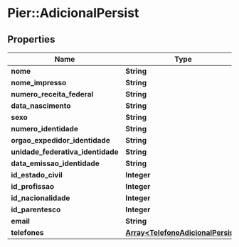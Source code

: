 # Pier::AdicionalPersist

## Properties
Name | Type | Description | Notes
------------ | ------------- | ------------- | -------------
**nome** | **String** | {{{adicional_persist_nome_value}}} | 
**nome_impresso** | **String** | {{{adicional_persist_nome_impresso_value}}} | [optional] 
**numero_receita_federal** | **String** | {{{adicional_persist_numero_receita_federal_value}}} | 
**data_nascimento** | **String** | {{{adicional_persist_data_nascimento_value}}} | [optional] 
**sexo** | **String** | {{{adicional_persist_sexo_value}}} | [optional] 
**numero_identidade** | **String** | {{{adicional_persist_numero_identidade_value}}} | [optional] 
**orgao_expedidor_identidade** | **String** | {{{adicional_persist_orgao_expedidor_identidade_value}}} | [optional] 
**unidade_federativa_identidade** | **String** | {{{adicional_persist_unidade_federativa_identidade_value}}} | [optional] 
**data_emissao_identidade** | **String** | {{{adicional_persist_data_emissao_identidade_value}}} | [optional] 
**id_estado_civil** | **Integer** | {{{adicional_persist_id_estado_civil_value}}} | [optional] 
**id_profissao** | **Integer** | {{{adicional_persist_id_profissao_value}}} | [optional] 
**id_nacionalidade** | **Integer** | {{{adicional_persist_id_nacionalidade_value}}} | [optional] 
**id_parentesco** | **Integer** | {{{adicional_persist_id_parentesco_value}}} | [optional] 
**email** | **String** | {{{adicional_persist_email_value}}} | [optional] 
**telefones** | [**Array&lt;TelefoneAdicionalPersist&gt;**](TelefoneAdicionalPersist.md) | {{{adicional_persist_telefones_value}}} | [optional] 


